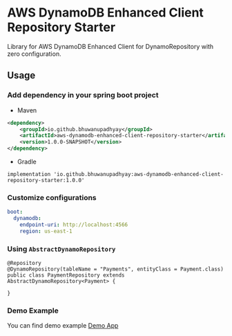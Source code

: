 # AWS DynamoDB Enhanced Client Repository Starter

Library for AWS DynamoDB Enhanced Client for DynamoRepository with zero configuration.

## Usage

### Add dependency in your spring boot project

- Maven

```xml
<dependency>
    <groupId>io.github.bhuwanupadhyay</groupId>
    <artifactId>aws-dynamodb-enhanced-client-repository-starter</artifactId>
    <version>1.0.0-SNAPSHOT</version>
</dependency>
```

- Gradle

```
implementation 'io.github.bhuwanupadhyay:aws-dynamodb-enhanced-client-repository-starter:1.0.0'
```

### Customize configurations

```yaml
boot:
  dynamodb:
    endpoint-uri: http://localhost:4566
    region: us-east-1
```


### Using `AbstractDynamoRepository`

```
@Repository
@DynamoRepository(tableName = "Payments", entityClass = Payment.class)
public class PaymentRepository extends AbstractDynamoRepository<Payment> {

}

```

### Demo Example

You can find demo example [Demo App](demo) 
